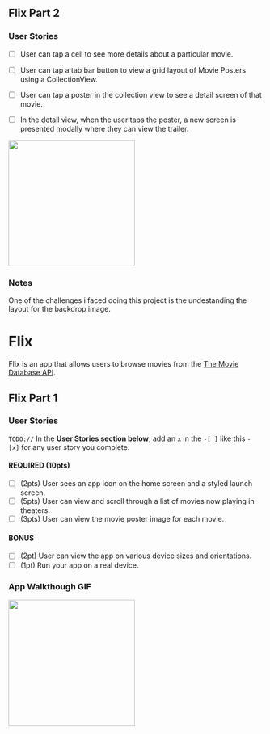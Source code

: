 ## Flix Part 2

### User Stories
- [ ] User can tap a cell to see more details about a particular movie.
- [ ] User can tap a tab bar button to view a grid layout of Movie Posters using a CollectionView.
- [ ]  User can tap a poster in the collection view to see a detail screen of that movie.
- [ ]  In the detail view, when the user taps the poster, a new screen is presented modally where they can view the trailer.


<img src="http://g.recordit.co/JY2GfRecpD.gif" width=250><br>

### Notes
One of the challenges i faced doing this project is the undestanding the layout for the backdrop image.

# Flix
Flix is an app that allows users to browse movies from the [The Movie Database API](http://docs.themoviedb.apiary.io/#).



## Flix Part 1

### User Stories
`TODO://` In the **User Stories section below**, add an `x` in the `-[ ]` like this `- [x]` for any user story you complete. 

#### REQUIRED (10pts)
- [ ] (2pts) User sees an app icon on the home screen and a styled launch screen.
- [ ] (5pts) User can view and scroll through a list of movies now playing in theaters.
- [ ] (3pts) User can view the movie poster image for each movie.

#### BONUS
- [ ] (2pt) User can view the app on various device sizes and orientations.
- [ ] (1pt) Run your app on a real device.

### App Walkthough GIF


<img src="http://g.recordit.co/PsvCDXjcHS.gif" width=250><br>

